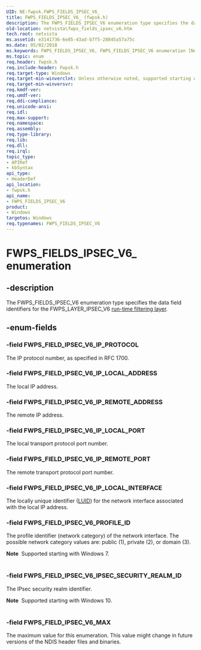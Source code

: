 ```yaml
---
UID: NE:fwpsk.FWPS_FIELDS_IPSEC_V6_
title: FWPS_FIELDS_IPSEC_V6_ (fwpsk.h)
description: The FWPS_FIELDS_IPSEC_V6 enumeration type specifies the data field identifiers for the FWPS_LAYER_IPSEC_V6 run-time filtering layer.
old-location: netvista\fwps_fields_ipsec_v6.htm
tech.root: netvista
ms.assetid: e3141736-6e85-43ad-b7f5-28845a57a75c
ms.date: 05/02/2018
ms.keywords: FWPS_FIELDS_IPSEC_V6, FWPS_FIELDS_IPSEC_V6 enumeration [Network Drivers Starting with Windows Vista], FWPS_FIELDS_IPSEC_V6_, FWPS_FIELD_IPSEC_V6_IP_LOCAL_ADDRESS, FWPS_FIELD_IPSEC_V6_IP_LOCAL_INTERFACE, FWPS_FIELD_IPSEC_V6_IP_LOCAL_PORT, FWPS_FIELD_IPSEC_V6_IP_PROTOCOL, FWPS_FIELD_IPSEC_V6_IP_REMOTE_ADDRESS, FWPS_FIELD_IPSEC_V6_IP_REMOTE_PORT, FWPS_FIELD_IPSEC_V6_MAX, FWPS_FIELD_IPSEC_V6_PROFILE_ID, fwpsk/FWPS_FIELDS_IPSEC_V6, fwpsk/FWPS_FIELD_IPSEC_V6_IP_LOCAL_ADDRESS, fwpsk/FWPS_FIELD_IPSEC_V6_IP_LOCAL_INTERFACE, fwpsk/FWPS_FIELD_IPSEC_V6_IP_LOCAL_PORT, fwpsk/FWPS_FIELD_IPSEC_V6_IP_PROTOCOL, fwpsk/FWPS_FIELD_IPSEC_V6_IP_REMOTE_ADDRESS, fwpsk/FWPS_FIELD_IPSEC_V6_IP_REMOTE_PORT, fwpsk/FWPS_FIELD_IPSEC_V6_MAX, fwpsk/FWPS_FIELD_IPSEC_V6_PROFILE_ID, netvista.fwps_fields_ipsec_v6, wfp_ref_5_const_3_data_fields_33605f4a-08a5-4d7e-bd5c-262711341b18.xml
ms.topic: enum
req.header: fwpsk.h
req.include-header: Fwpsk.h
req.target-type: Windows
req.target-min-winverclnt: Unless otherwise noted, supported starting with Windows Vista.
req.target-min-winversvr: 
req.kmdf-ver: 
req.umdf-ver: 
req.ddi-compliance: 
req.unicode-ansi: 
req.idl: 
req.max-support: 
req.namespace: 
req.assembly: 
req.type-library: 
req.lib: 
req.dll: 
req.irql: 
topic_type:
- APIRef
- kbSyntax
api_type:
- HeaderDef
api_location:
- fwpsk.h
api_name:
- FWPS_FIELDS_IPSEC_V6
product:
- Windows
targetos: Windows
req.typenames: FWPS_FIELDS_IPSEC_V6
---
```


# FWPS_FIELDS_IPSEC_V6_ enumeration


## -description


The FWPS_FIELDS_IPSEC_V6 enumeration type specifies the data field identifiers for the
  FWPS_LAYER_IPSEC_V6 
  <a href="https://docs.microsoft.com/windows/desktop/FWP/management-filtering-layer-identifiers-">run-time filtering layer</a>.


## -enum-fields




### -field FWPS_FIELD_IPSEC_V6_IP_PROTOCOL

The IP protocol number, as specified in RFC 1700.


### -field FWPS_FIELD_IPSEC_V6_IP_LOCAL_ADDRESS

The local IP address.


### -field FWPS_FIELD_IPSEC_V6_IP_REMOTE_ADDRESS

The remote IP address.


### -field FWPS_FIELD_IPSEC_V6_IP_LOCAL_PORT

The local transport protocol port number.


### -field FWPS_FIELD_IPSEC_V6_IP_REMOTE_PORT

The remote transport protocol port number.


### -field FWPS_FIELD_IPSEC_V6_IP_LOCAL_INTERFACE

The locally unique identifier (<a href="https://docs.microsoft.com/windows-hardware/drivers/ddi/content/igpupvdev/ns-igpupvdev-_luid">LUID</a>) for the network interface associated with the local IP address.


### -field FWPS_FIELD_IPSEC_V6_PROFILE_ID

The profile identifier (network category) of the network interface. The possible network category
     values are: public (1), private (2), or domain (3).
     

<div class="alert"><b>Note</b>  Supported starting with Windows 7.</div>
<div> </div>

### -field FWPS_FIELD_IPSEC_V6_IPSEC_SECURITY_REALM_ID

The IPsec security realm identifier.

<div class="alert"><b>Note</b>  Supported starting with Windows 10.</div>
<div> </div>

### -field FWPS_FIELD_IPSEC_V6_MAX

The maximum value for this enumeration. This value might change in future versions of the NDIS
     header files and binaries.

